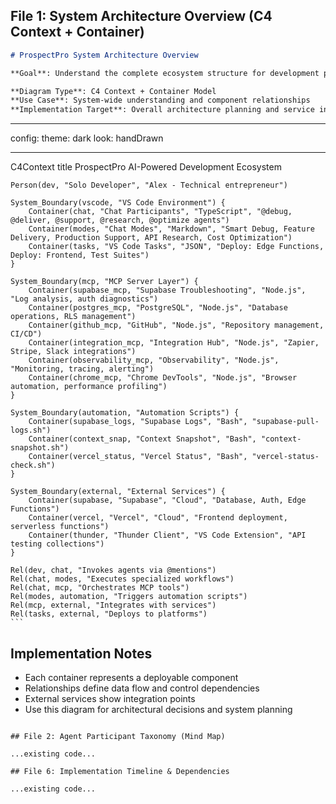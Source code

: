 ## File 1: System Architecture Overview (C4 Context + Container)

```markdown
# ProspectPro System Architecture Overview

**Goal**: Understand the complete ecosystem structure for development planning and component interactions.

**Diagram Type**: C4 Context + Container Model  
**Use Case**: System-wide understanding and component relationships  
**Implementation Target**: Overall architecture planning and service integration
```

---

config:
theme: dark
look: handDrawn

---

C4Context
title ProspectPro AI-Powered Development Ecosystem

    Person(dev, "Solo Developer", "Alex - Technical entrepreneur")

    System_Boundary(vscode, "VS Code Environment") {
        Container(chat, "Chat Participants", "TypeScript", "@debug, @deliver, @support, @research, @optimize agents")
        Container(modes, "Chat Modes", "Markdown", "Smart Debug, Feature Delivery, Production Support, API Research, Cost Optimization")
        Container(tasks, "VS Code Tasks", "JSON", "Deploy: Edge Functions, Deploy: Frontend, Test Suites")
    }

    System_Boundary(mcp, "MCP Server Layer") {
        Container(supabase_mcp, "Supabase Troubleshooting", "Node.js", "Log analysis, auth diagnostics")
        Container(postgres_mcp, "PostgreSQL", "Node.js", "Database operations, RLS management")
        Container(github_mcp, "GitHub", "Node.js", "Repository management, CI/CD")
        Container(integration_mcp, "Integration Hub", "Node.js", "Zapier, Stripe, Slack integrations")
        Container(observability_mcp, "Observability", "Node.js", "Monitoring, tracing, alerting")
        Container(chrome_mcp, "Chrome DevTools", "Node.js", "Browser automation, performance profiling")
    }

    System_Boundary(automation, "Automation Scripts") {
        Container(supabase_logs, "Supabase Logs", "Bash", "supabase-pull-logs.sh")
        Container(context_snap, "Context Snapshot", "Bash", "context-snapshot.sh")
        Container(vercel_status, "Vercel Status", "Bash", "vercel-status-check.sh")
    }

    System_Boundary(external, "External Services") {
        Container(supabase, "Supabase", "Cloud", "Database, Auth, Edge Functions")
        Container(vercel, "Vercel", "Cloud", "Frontend deployment, serverless functions")
        Container(thunder, "Thunder Client", "VS Code Extension", "API testing collections")
    }

    Rel(dev, chat, "Invokes agents via @mentions")
    Rel(chat, modes, "Executes specialized workflows")
    Rel(chat, mcp, "Orchestrates MCP tools")
    Rel(modes, automation, "Triggers automation scripts")
    Rel(mcp, external, "Integrates with services")
    Rel(tasks, external, "Deploys to platforms")
    ```

## Implementation Notes

- Each container represents a deployable component
- Relationships define data flow and control dependencies
- External services show integration points
- Use this diagram for architectural decisions and system planning

```

## File 2: Agent Participant Taxonomy (Mind Map)

...existing code...

## File 6: Implementation Timeline & Dependencies

...existing code...
```
